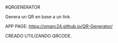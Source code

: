 #QRGENERATOR

Genera un QR en base a un link.



APP PAGE: https://omarc24.github.io/QR-Generator/

CREADO UTILIZANDO QRCODE.
